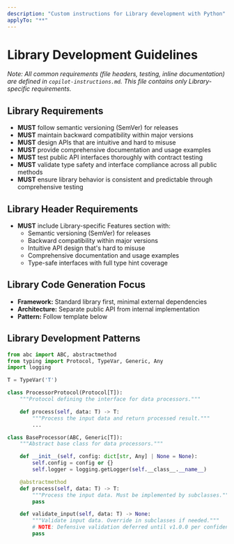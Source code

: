 ```yaml
---
description: "Custom instructions for Library development with Python"
applyTo: "**"
---
```


# Library Development Guidelines

*Note: All common requirements (file headers, testing, inline documentation) are defined in `copilot-instructions.md`. This file contains only Library-specific requirements.*

## Library Requirements
- **MUST** follow semantic versioning (SemVer) for releases
- **MUST** maintain backward compatibility within major versions
- **MUST** design APIs that are intuitive and hard to misuse
- **MUST** provide comprehensive documentation and usage examples
- **MUST** test public API interfaces thoroughly with contract testing
- **MUST** validate type safety and interface compliance across all public methods
- **MUST** ensure library behavior is consistent and predictable through comprehensive testing

## Library Header Requirements
- **MUST** include Library-specific Features section with:
  - Semantic versioning (SemVer) for releases
  - Backward compatibility within major versions
  - Intuitive API design that's hard to misuse
  - Comprehensive documentation and usage examples
  - Type-safe interfaces with full type hint coverage

## Library Code Generation Focus
- **Framework:** Standard library first, minimal external dependencies
- **Architecture:** Separate public API from internal implementation
- **Pattern:** Follow template below

## Library Development Patterns

```python
from abc import ABC, abstractmethod
from typing import Protocol, TypeVar, Generic, Any
import logging

T = TypeVar('T')

class ProcessorProtocol(Protocol[T]):
    """Protocol defining the interface for data processors."""

    def process(self, data: T) -> T:
        """Process the input data and return processed result."""
        ...

class BaseProcessor(ABC, Generic[T]):
    """Abstract base class for data processors."""

    def __init__(self, config: dict[str, Any] | None = None):
        self.config = config or {}
        self.logger = logging.getLogger(self.__class__.__name__)

    @abstractmethod
    def process(self, data: T) -> T:
        """Process the input data. Must be implemented by subclasses."""
        pass

    def validate_input(self, data: T) -> None:
        """Validate input data. Override in subclasses if needed."""
        # NOTE: Defensive validation deferred until v1.0.0 per confident design
        pass
```

